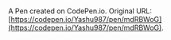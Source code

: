 # 

A Pen created on CodePen.io. Original URL: [https://codepen.io/Yashu987/pen/mdRBWoG](https://codepen.io/Yashu987/pen/mdRBWoG).


